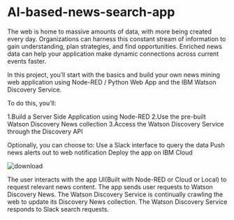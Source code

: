 # AI-based-news-search-app
The web is home to massive amounts of data, with more being created every day. Organizations can harness this constant stream of information to gain understanding, plan strategies, and find opportunities. Enriched news data can help your application make dynamic connections across current events faster.

In this project, you’ll start with the basics and build your own news mining web application using Node-RED / Python Web App and the IBM Watson Discovery Service. 

To do this, you’ll:

1.Build a Server Side Application using Node-RED
2.Use the pre-built Watson Discovery News collection
3.Access the Watson Discovery Service through the Discovery API

Optionally, you can choose to:
Use a Slack interface to query the data
Push news alerts out to web notification
Deploy the app on IBM Cloud

![download](https://user-images.githubusercontent.com/60657607/82327218-af977080-99fb-11ea-9aa2-b703ec8bb159.jpg)

The user interacts with the app UI(Built with Node-RED or Cloud or Local) to request relevant news content.
The app sends user requests to Watson Discovery News.
The Watson Discovery Service is continually crawling the web to update its Discovery News collection.
The Watson Discovery Service responds to Slack search requests.
